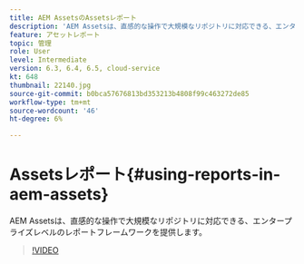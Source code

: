 ```yaml
---
title: AEM AssetsのAssetsレポート
description: 'AEM Assetsは、直感的な操作で大規模なリポジトリに対応できる、エンタープライズレベルのレポートフレームワークを提供します。 '
feature: アセットレポート
topic: 管理
role: User
level: Intermediate
version: 6.3, 6.4, 6.5, cloud-service
kt: 648
thumbnail: 22140.jpg
source-git-commit: b0bca57676813bd353213b4808f99c463272de85
workflow-type: tm+mt
source-wordcount: '46'
ht-degree: 6%

---
```



# Assetsレポート{#using-reports-in-aem-assets}

AEM Assetsは、直感的な操作で大規模なリポジトリに対応できる、エンタープライズレベルのレポートフレームワークを提供します。

>[!VIDEO](https://video.tv.adobe.com/v/22140/?quality=12&learn=on)

